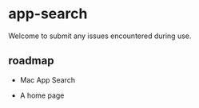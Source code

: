 # app-search

Welcome to submit any issues encountered during use.

## roadmap

- Mac App Search

- A home page
